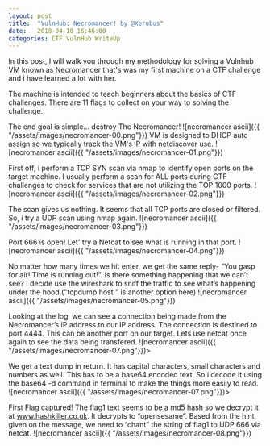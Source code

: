 ```yaml
---
layout: post
title:  "VulnHub: Necromancer! by @Xerubus"
date:   2018-04-10 16:46:00
categories: CTF VulnHub WriteUp
---
```


In this post, I will walk you through my methodology for solving a Vulnhub VM known as Necromancer that's was my first machine on a CTF challenge and i have learned a lot with her.


The machine is intended to teach beginners about the basics of CTF challenges.
There are 11 flags to collect on your way to solving the challenge.

The end goal is simple… destroy The Necromancer!
![necromancer ascii]({{ "/assets/images/necromancer-00.png"}})
VM is designed to DHCP auto assign so we typically track the VM's IP with netdiscover use.
![necromancer ascii]({{ "/assets/images/necromancer-01.png"}})

First off, i perform a TCP SYN scan via nmap to identify open ports on the target machine. I usually perform a scan for ALL ports during CTF challenges to check for services that are not utilizing the TOP 1000 ports.
![necromancer ascii]({{ "/assets/images/necromancer-02.png"}})

The scan gives us nothing. It seems that all TCP ports are closed or filtered. So, i try a UDP scan using nmap again.
![necromancer ascii]({{ "/assets/images/necromancer-03.png"}})

Port 666 is open! Let' try a Netcat to see what is running in that port.
![necromancer ascii]({{ "/assets/images/necromancer-04.png"}})

No matter how many times we hit enter, we get the same reply- “You gasp for air! Time is running out!”. Is there something happening that we can’t see?
I decide use the wireshark to sniff the traffic to see what’s happening under the hood.("tcpdump host <ip>" is another option here)
![necromancer ascii]({{ "/assets/images/necromancer-05.png"}})

Looking at the log, we can see a connection being made from the Necromancer’s IP address to our IP address. The connection is destined to port 4444.
This can be another port on our target. Lets use netcat once again to see the data being transfered.
![necromancer ascii]({{ "/assets/images/necromancer-07.png"}})>

We get a text dump in return. It has capital characters, small characters and numbers as well. This has to be a base64 encoded text.
So i decode it using the base64 -d command in terminal to make the things more easily to read.
![necromancer ascii]({{ "/assets/images/necromancer-07.png"}})>

First Flag captured! The flag1 text seems to be a md5 hash so we decrypt it at www.hashkiller.co.uk. It decrypts to “opensesame”.
Based from the hint given on the message, we need to “chant” the string of flag1 to UDP 666 via netcat.
![necromancer ascii]({{ "/assets/images/necromancer-08.png"}})














